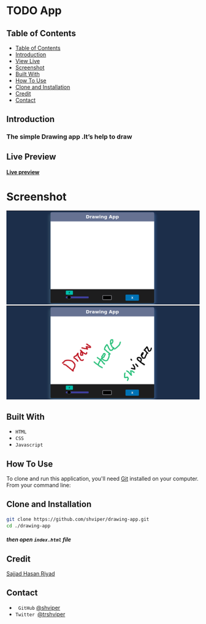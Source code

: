 # TODO App

## Table of Contents

- [Table of Contents](#table-of-contents)
- [Introduction](#introduction)
- [View Live](#view-live)
- [Screenshot](#screenshot)
- [Built With](#built-with)
- [How To Use](#how-to-use)
- [Clone and Installation](#clone-and-installation)
- [Credit](#credit)
- [Contact](#contact)

## Introduction

### The simple Drawing app .It’s help to draw

## Live Preview

#### [Live preview](https://shviper.github.io/drawing-app/)

# Screenshot

![screenshot](./img/img-1.png)
![screenshot](./img/img-2.png)

## Built With

- `HTML`
- `CSS`
- `Javascript`

## How To Use

To clone and run this application, you'll need [Git](https://git-scm.com) installed on your computer. From your command line:

## Clone and Installation

```bash
git clone https://github.com/shviper/drawing-app.git
cd ./drawing-app
```

##### then open `index.html` file

## Credit

[Sajjad Hasan Riyad](https://www.facebook.com/shviper)

## Contact

- ` GitHub` [@shviper](https://www.github.com/shviper)
- `Twitter `[@trshviper](https://www.twitter.com/trshviper)
